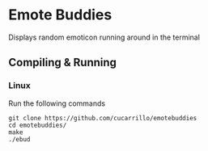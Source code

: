 # Emote Buddies
Displays random emoticon running around in the terminal

## Compiling & Running
### Linux
Run the following commands
```
git clone https://github.com/cucarrillo/emotebuddies
cd emotebuddies/
make
./ebud
```
